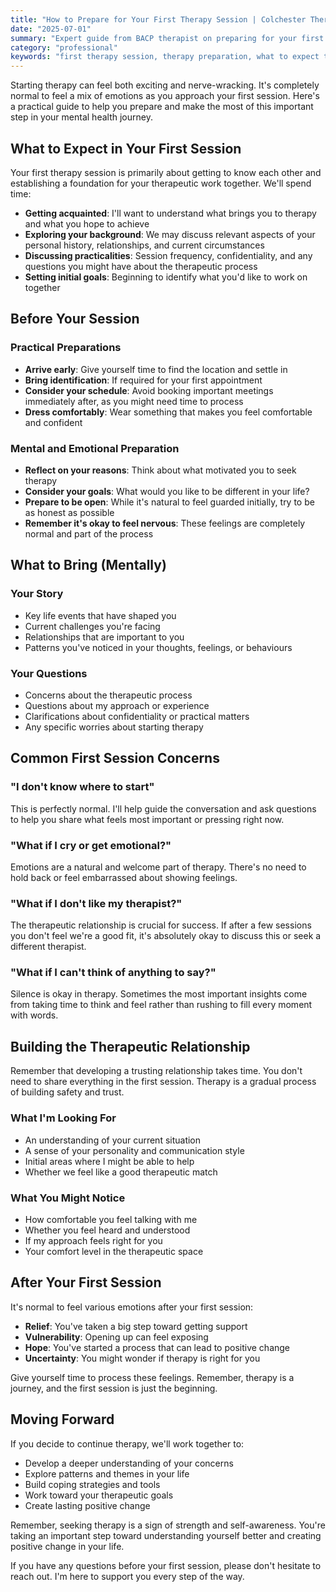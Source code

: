 ```yaml
---
title: "How to Prepare for Your First Therapy Session | Colchester Therapist Guide"
date: "2025-07-01"
summary: "Expert guide from BACP therapist on preparing for your first therapy session. What to expect, questions to ask, and tips to feel confident. Professional advice from Colchester psychotherapist."
category: "professional"
keywords: "first therapy session, therapy preparation, what to expect therapy, therapy tips, Colchester therapist advice, psychotherapy guide"
---
```


Starting therapy can feel both exciting and nerve-wracking. It's completely normal to feel a mix of emotions as you approach your first session. Here's a practical guide to help you prepare and make the most of this important step in your mental health journey.

## What to Expect in Your First Session

Your first therapy session is primarily about getting to know each other and establishing a foundation for your therapeutic work together. We'll spend time:

- **Getting acquainted**: I'll want to understand what brings you to therapy and what you hope to achieve
- **Exploring your background**: We may discuss relevant aspects of your personal history, relationships, and current circumstances
- **Discussing practicalities**: Session frequency, confidentiality, and any questions you might have about the therapeutic process
- **Setting initial goals**: Beginning to identify what you'd like to work on together

## Before Your Session

### Practical Preparations
- **Arrive early**: Give yourself time to find the location and settle in
- **Bring identification**: If required for your first appointment
- **Consider your schedule**: Avoid booking important meetings immediately after, as you might need time to process
- **Dress comfortably**: Wear something that makes you feel comfortable and confident

### Mental and Emotional Preparation
- **Reflect on your reasons**: Think about what motivated you to seek therapy
- **Consider your goals**: What would you like to be different in your life?
- **Prepare to be open**: While it's natural to feel guarded initially, try to be as honest as possible
- **Remember it's okay to feel nervous**: These feelings are completely normal and part of the process

## What to Bring (Mentally)

### Your Story
- Key life events that have shaped you
- Current challenges you're facing
- Relationships that are important to you
- Patterns you've noticed in your thoughts, feelings, or behaviours

### Your Questions
- Concerns about the therapeutic process
- Questions about my approach or experience
- Clarifications about confidentiality or practical matters
- Any specific worries about starting therapy

## Common First Session Concerns

### "I don't know where to start"
This is perfectly normal. I'll help guide the conversation and ask questions to help you share what feels most important or pressing right now.

### "What if I cry or get emotional?"
Emotions are a natural and welcome part of therapy. There's no need to hold back or feel embarrassed about showing feelings.

### "What if I don't like my therapist?"
The therapeutic relationship is crucial for success. If after a few sessions you don't feel we're a good fit, it's absolutely okay to discuss this or seek a different therapist.

### "What if I can't think of anything to say?"
Silence is okay in therapy. Sometimes the most important insights come from taking time to think and feel rather than rushing to fill every moment with words.

## Building the Therapeutic Relationship

Remember that developing a trusting relationship takes time. You don't need to share everything in the first session. Therapy is a gradual process of building safety and trust.

### What I'm Looking For
- An understanding of your current situation
- A sense of your personality and communication style
- Initial areas where I might be able to help
- Whether we feel like a good therapeutic match

### What You Might Notice
- How comfortable you feel talking with me
- Whether you feel heard and understood
- If my approach feels right for you
- Your comfort level in the therapeutic space

## After Your First Session

It's normal to feel various emotions after your first session:
- **Relief**: You've taken a big step toward getting support
- **Vulnerability**: Opening up can feel exposing
- **Hope**: You've started a process that can lead to positive change
- **Uncertainty**: You might wonder if therapy is right for you

Give yourself time to process these feelings. Remember, therapy is a journey, and the first session is just the beginning.

## Moving Forward

If you decide to continue therapy, we'll work together to:
- Develop a deeper understanding of your concerns
- Explore patterns and themes in your life
- Build coping strategies and tools
- Work toward your therapeutic goals
- Create lasting positive change

Remember, seeking therapy is a sign of strength and self-awareness. You're taking an important step toward understanding yourself better and creating positive change in your life.

If you have any questions before your first session, please don't hesitate to reach out. I'm here to support you every step of the way.
